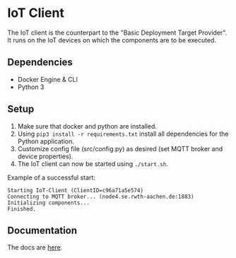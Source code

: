 <!-- (c) https://github.com/MontiCore/monticore -->
# IoT Client
The IoT client is the counterpart to the "Basic Deployment Target Provider".
It runs on the IoT devices on which the components are to be executed.

## Dependencies
- Docker Engine & CLI
- Python 3

## Setup
1. Make sure that docker and python are installed.
2. Using ``pip3 install -r requirements.txt`` install all dependencies for the Python application.
3. Customize config file (src/config.py) as desired (set MQTT broker and device properties).
4. The IoT client can now be started using ``./start.sh``.

Example of a successful start:
```
Starting IoT-Client (ClientID=c96a71a5e574)
Connecting to MQTT broker... (node4.se.rwth-aachen.de:1883)
Initializing components...
Finished.
```

## Documentation
The docs are [here](docs/overview.md).
